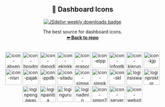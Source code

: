 <p align="center">
  <h2 align="center"> 🚀 Dashboard Icons </h3>
  <p align="center">
    <a href="https://www.jsdelivr.com/package/gh/smpn210jkt/dashboard-icons">
      <img src="https://img.shields.io/jsdelivr/gh/hy/smpn210jkt/dashboard-icons?color=%23A020F0" alt="JSdelivr weekly downloads badge">
    </a>
  </p>
  <p align="center">
    The best source for dashboard icons.
    <br />
    <a href="https://github.com/smpn210jkt/dashboard-icons/"><strong>⬅️ Back to repo</strong></a>
    <br />
    <br />
  </p>
</p>
<div align="center">
<!-- ICONS -->
<a href="https://cdn.jsdelivr.net/gh/smpn210jkt/dashboard-icons/png/icon-absensi.png"><img src="https://cdn.jsdelivr.net/gh/smpn210jkt/dashboard-icons/png/icon-absensi.png" alt="icon-absensi" height="50"></a> <a href="https://cdn.jsdelivr.net/gh/smpn210jkt/dashboard-icons/png/icon-bpsdm.png"><img src="https://cdn.jsdelivr.net/gh/smpn210jkt/dashboard-icons/png/icon-bpsdm.png" alt="icon-bpsdm" height="50"></a> <a href="https://cdn.jsdelivr.net/gh/smpn210jkt/dashboard-icons/png/icon-dapodik.png"><img src="https://cdn.jsdelivr.net/gh/smpn210jkt/dashboard-icons/png/icon-dapodik.png" alt="icon-dapodik" height="50"></a> <a href="https://cdn.jsdelivr.net/gh/smpn210jkt/dashboard-icons/png/icon-ekinkki.png"><img src="https://cdn.jsdelivr.net/gh/smpn210jkt/dashboard-icons/png/icon-ekinkki.png" alt="icon-ekinkki" height="50"></a> <a href="https://cdn.jsdelivr.net/gh/smpn210jkt/dashboard-icons/png/icon-erapor.png"><img src="https://cdn.jsdelivr.net/gh/smpn210jkt/dashboard-icons/png/icon-erapor.png" alt="icon-erapor" height="50"></a> <a href="https://cdn.jsdelivr.net/gh/smpn210jkt/dashboard-icons/png/icon-etpp.png"><img src="https://cdn.jsdelivr.net/gh/smpn210jkt/dashboard-icons/png/icon-etpp.png" alt="icon-etpp" height="50"></a> <a href="https://cdn.jsdelivr.net/gh/smpn210jkt/dashboard-icons/png/icon-infogtk.png"><img src="https://cdn.jsdelivr.net/gh/smpn210jkt/dashboard-icons/png/icon-infogtk.png" alt="icon-infogtk" height="50"></a> <a href="https://cdn.jsdelivr.net/gh/smpn210jkt/dashboard-icons/png/icon-kierun.png"><img src="https://cdn.jsdelivr.net/gh/smpn210jkt/dashboard-icons/png/icon-kierun.png" alt="icon-kierun" height="50"></a> <a href="https://cdn.jsdelivr.net/gh/smpn210jkt/dashboard-icons/png/icon-kjp.png"><img src="https://cdn.jsdelivr.net/gh/smpn210jkt/dashboard-icons/png/icon-kjp.png" alt="icon-kjp" height="50"></a> <a href="https://cdn.jsdelivr.net/gh/smpn210jkt/dashboard-icons/png/icon-nisn.png"><img src="https://cdn.jsdelivr.net/gh/smpn210jkt/dashboard-icons/png/icon-nisn.png" alt="icon-nisn" height="50"></a> <a href="https://cdn.jsdelivr.net/gh/smpn210jkt/dashboard-icons/png/icon-pajak.png"><img src="https://cdn.jsdelivr.net/gh/smpn210jkt/dashboard-icons/png/icon-pajak.png" alt="icon-pajak" height="50"></a> <a href="https://cdn.jsdelivr.net/gh/smpn210jkt/dashboard-icons/png/icon-ppdb.png"><img src="https://cdn.jsdelivr.net/gh/smpn210jkt/dashboard-icons/png/icon-ppdb.png" alt="icon-ppdb" height="50"></a> <a href="https://cdn.jsdelivr.net/gh/smpn210jkt/dashboard-icons/png/icon-siladu.png"><img src="https://cdn.jsdelivr.net/gh/smpn210jkt/dashboard-icons/png/icon-siladu.png" alt="icon-siladu" height="50"></a> <a href="https://cdn.jsdelivr.net/gh/smpn210jkt/dashboard-icons/png/icon-simpeg.png"><img src="https://cdn.jsdelivr.net/gh/smpn210jkt/dashboard-icons/png/icon-simpeg.png" alt="icon-simpeg" height="50"></a> <a href="https://cdn.jsdelivr.net/gh/smpn210jkt/dashboard-icons/png/icon-simpkb.png"><img src="https://cdn.jsdelivr.net/gh/smpn210jkt/dashboard-icons/png/icon-simpkb.png" alt="icon-simpkb" height="50"></a> <a href="https://cdn.jsdelivr.net/gh/smpn210jkt/dashboard-icons/png/icon-skl.png"><img src="https://cdn.jsdelivr.net/gh/smpn210jkt/dashboard-icons/png/icon-skl.png" alt="icon-skl" height="50"></a> <a href="https://cdn.jsdelivr.net/gh/smpn210jkt/dashboard-icons/svg/loginsiswa.svg"><img src="https://cdn.jsdelivr.net/gh/smpn210jkt/dashboard-icons/svg/loginsiswa.svg" alt="loginsiswa" height="50"></a> <a href="https://cdn.jsdelivr.net/gh/smpn210jkt/dashboard-icons/svg/loginproktor.svg"><img src="https://cdn.jsdelivr.net/gh/smpn210jkt/dashboard-icons/svg/loginproktor.svg" alt="loginproktor" height="50"></a> <a href="https://cdn.jsdelivr.net/gh/smpn210jkt/dashboard-icons/svg/loginpengawas.svg"><img src="https://cdn.jsdelivr.net/gh/smpn210jkt/dashboard-icons/svg/loginpengawas.svg" alt="loginpengawas" height="50"></a> <a href="https://cdn.jsdelivr.net/gh/smpn210jkt/dashboard-icons/svg/loginpanitia.svg"><img src="https://cdn.jsdelivr.net/gh/smpn210jkt/dashboard-icons/svg/loginpanitia.svg" alt="loginpanitia" height="50"></a> <a href="https://cdn.jsdelivr.net/gh/smpn210jkt/dashboard-icons/svg/loginguru.svg"><img src="https://cdn.jsdelivr.net/gh/smpn210jkt/dashboard-icons/svg/loginguru.svg" alt="loginguru" height="50"></a> <a href="https://cdn.jsdelivr.net/gh/smpn210jkt/dashboard-icons/svg/loginadmin.svg"><img src="https://cdn.jsdelivr.net/gh/smpn210jkt/dashboard-icons/svg/loginadmin.svg" alt="loginadmin" height="50"></a> <a href="https://cdn.jsdelivr.net/gh/smpn210jkt/dashboard-icons/svg/icon-smpn210jkt.svg"><img src="https://cdn.jsdelivr.net/gh/smpn210jkt/dashboard-icons/svg/icon-smpn210jkt.svg" alt="icon-smpn210jkt" height="50"></a> <a href="https://cdn.jsdelivr.net/gh/smpn210jkt/dashboard-icons/svg/icon-server.svg"><img src="https://cdn.jsdelivr.net/gh/smpn210jkt/dashboard-icons/svg/icon-server.svg" alt="icon-server" height="50"></a> <a href="https://cdn.jsdelivr.net/gh/smpn210jkt/dashboard-icons/svg/icon-website.svg"><img src="https://cdn.jsdelivr.net/gh/smpn210jkt/dashboard-icons/svg/icon-website.svg" alt="icon-website" height="50"></a>
<!-- END ICONS -->
</div>

